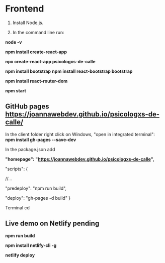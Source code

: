 # Frontend

1. Install Node.js.

2. In the command line run:

**node -v**

**npm install create-react-app**

**npx create-react-app psicologxs-de-calle**

**npm install bootstrap**
**npm install react-bootstrap bootstrap**

**npm install react-router-dom**

**npm start**

## GitHub pages https://joannawebdev.github.io/psicologxs-de-calle/

In the client folder right click on Windows, "open in integrated terminal":
**npm install gh-pages --save-dev**

In the package.json add

**"homepage": "https://joannawebdev.github.io/psicologxs-de-calle",**

"scripts": {

//...

"predeploy": "npm run build",

"deploy": "gh-pages -d build"
}

Terminal cd

## Live demo on Netlify pending
**npm run build**

**npm install netlify-cli -g**

**netlify deploy**